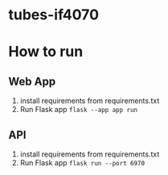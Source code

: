 # tubes-if4070


# How to run
## Web App

1. install requirements from requirements.txt
2. Run Flask app `flask --app app run`

## API

1. install requirements from requirements.txt
3. Run Flask app `flask run --port 6970`